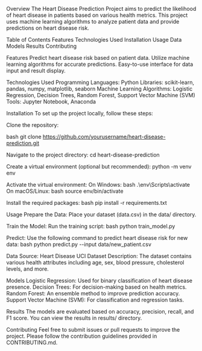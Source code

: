 Overview
The Heart Disease Prediction Project aims to predict the likelihood of heart disease in patients based on various health metrics. This project uses machine learning algorithms to analyze patient data and provide predictions on heart disease risk.

Table of Contents
Features
Technologies Used
Installation
Usage
Data
Models
Results
Contributing

Features
Predict heart disease risk based on patient data.
Utilize machine learning algorithms for accurate predictions.
Easy-to-use interface for data input and result display.

Technologies Used
Programming Languages: Python
Libraries: scikit-learn, pandas, numpy, matplotlib, seaborn
Machine Learning Algorithms: Logistic Regression, Decision Trees, Random Forest, Support Vector Machine (SVM)
Tools: Jupyter Notebook, Anaconda

Installation
To set up the project locally, follow these steps:

Clone the repository:

bash
git clone https://github.com/yourusername/heart-disease-prediction.git

Navigate to the project directory:
cd heart-disease-prediction

Create a virtual environment (optional but recommended):
python -m venv env

Activate the virtual environment:
On Windows:
bash
.\env\Scripts\activate
On macOS/Linux:
bash
source env/bin/activate

Install the required packages:
bash
pip install -r requirements.txt

Usage
Prepare the Data: Place your dataset (data.csv) in the data/ directory.

Train the Model: Run the training script:
bash
python train_model.py

Predict: Use the following command to predict heart disease risk for new data:
bash
python predict.py --input data/new_patient.csv

Data
Source: Heart Disease UCI Dataset
Description: The dataset contains various health attributes including age, sex, blood pressure, cholesterol levels, and more.

Models
Logistic Regression: Used for binary classification of heart disease presence.
Decision Trees: For decision-making based on health metrics.
Random Forest: An ensemble method to improve prediction accuracy.
Support Vector Machine (SVM): For classification and regression tasks.

Results
The models are evaluated based on accuracy, precision, recall, and F1 score. You can view the results in results/ directory.

Contributing
Feel free to submit issues or pull requests to improve the project. Please follow the contribution guidelines provided in CONTRIBUTING.md.
